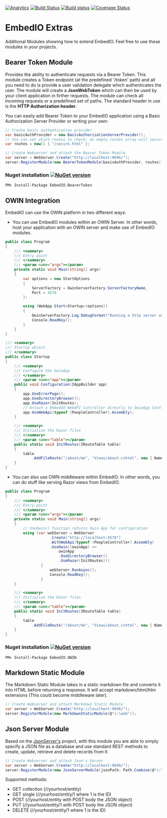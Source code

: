 [![Analytics](https://ga-beacon.appspot.com/UA-8535255-2/unosquare/embedio-extras/)](https://github.com/igrigorik/ga-beacon)
[![Build Status](https://travis-ci.org/unosquare/embedio-extras.svg?branch=master)](https://travis-ci.org/unosquare/embedio-extras)
[![Build status](https://ci.appveyor.com/api/projects/status/70runy7vrgix31j5?svg=true)](https://ci.appveyor.com/project/geoperez/embedio-extras)
[![Coverage Status](https://coveralls.io/repos/unosquare/embedio-extras/badge.svg?branch=master)](https://coveralls.io/r/unosquare/embedio-extras?branch=master)

# EmbedIO Extras

Additional Modules showing how to extend EmbedIO. Feel free to use these modules in your projects.

## Bearer Token Module

Provides the ability to authenticate requests via a Bearer Token. This module creates a Token endpoint (at the predefined '/token' path) and all you need to do is provide a user validation delegate which authenticates the user. The module will create a **JsonWebToken** which can then be used by your client application in firther requests. The module can check all incoming requests or a predefined set of paths. The standard header in use is the **HTTP Authorization header**.

You can easily add Bearer Token to your EmbedIO application using a Basic Authorization Server Provider or writing your own:

```csharp
// Create basic authentication provider
var basicAuthProvider = new BasicAuthorizationServerProvider();
// You can set which routes to check; an empty routes array will secure entire server
var routes = new[] { "/secure.html" };

// Create Webserver and attach the Bearer Token Module
var server = WebServer.Create("http://localhost:9696/");
server.RegisterModule(new BearerTokenModule(basicAuthProvider, routes));
```

### Nuget installation [![NuGet version](https://badge.fury.io/nu/EmbedIO.BearerToken.svg)](http://badge.fury.io/nu/EmbedIO.BearerToken)

```
PM> Install-Package EmbedIO.BearerToken
```

## OWIN Integration

EmbedIO can use the OWIN platform in two different ways:

* You can use EmbedIO modules within an OWIN Server. In other words, host your application with an OWIN server and make use of EmbedIO modules.

```csharp
public class Program
{
    /// <summary>
    /// Entry point
    /// </summary>
    /// <param name="args"></param>
    private static void Main(string[] args)
    {
        var options = new StartOptions
        {
            ServerFactory = OwinServerFactory.ServerFactoryName,
            Port = 4578
        };

        using (WebApp.Start<Startup>(options))
        {
            OwinServerFactory.Log.DebugFormat("Running a http server on port {0}", options.Port);
            Console.ReadKey();
        }
    }
}

/// <summary>
/// Startup object
/// </summary>
public class Startup
{
    /// <summary>
    /// Configure the OwinApp
    /// </summary>
    /// <param name="app"></param>
    public void Configuration(IAppBuilder app)
    {
        app.UseErrorPage();
        app.UseDirectoryBrowser();
        app.UseRazor(InitRoutes);
        // Attach a EmbedIO WebAPI Controller directly to OwinApp Configuration
        app.UseWebApi(typeof (PeopleController).Assembly);
    }

    /// <summary>
    /// Initialize the Razor files
    /// </summary>
    /// <param name="table"></param>
    public static void InitRoutes(IRouteTable table)
    {
        table
            .AddFileRoute("/about/me", "Views/about.cshtml", new { Name = "EmbedIO Razor", Date = DateTime.UtcNow });
    }
}
```

* You can also use OWN middleware within EmbedIO. In other words, you can do stuff like serving Razor views from EmbedIO.

```csharp
public class Program
{
    /// <summary>
    /// Entry point
    /// </summary>
    /// <param name="args"></param>
    private static void Main(string[] args)
    {
        // UseOwin() function returns Owin App for configuration
        using (var webServer = WebServer
                    .Create("http://localhost:4578")
                    .WithWebApi(typeof (PeopleController).Assembly)
                    .UseOwin((owinApp) => 
                        owinApp
                        .UseDirectoryBrowser()
                        .UseRazor(InitRoutes)))
                {
                    webServer.RunAsync();
                    Console.ReadKey();
                }
    }

    /// <summary>
    /// Initialize the Razor files
    /// </summary>
    /// <param name="table"></param>
    public static void InitRoutes(IRouteTable table)
    {
        table
            .AddFileRoute("/about/me", "Views/about.cshtml", new { Name = "EmbedIO Razor", Date = DateTime.UtcNow });
    }
}
```

### Nuget installation [![NuGet version](https://badge.fury.io/nu/EmbedIO.OWIN.svg)](http://badge.fury.io/nu/EmbedIO.OWIN)

```
PM> Install-Package EmbedIO.OWIN
```

## Markdown Static Module

The Markdown Static Module takes in a static markdown file and converts it into HTML before returning a response. 
It will accept markdown/html/htm extensions (This could become middleware later).

```csharp
// Create Webserver and attach Markdown Static Module
var server = WebServer.Create("http://localhost:9696/");
server.RegisterModule(new MarkdownStaticModule(@"c:\web"));
```

## Json Server Module

Based on the [JsonServer's](https://github.com/typicode/json-server) project, with this module you are able to simply specify a 
JSON file as a database and use standard REST methods to create, update, retrieve and delete records from it. 

```csharp
// Create Webserver and attach Json's Server
var server = WebServer.Create("http://localhost:9696/");
server.RegisterModule(new JsonServerModule(jsonPath: Path.Combine(@"c:\web", "database.json")));
```

Supported methods: 

* GET collection (//yourhost/entity) 
* GET single (//yourhost/entity/1 where 1 is the ID)
* POST (//yourhost/entity with POST body the JSON object)
* PUT (//yourhost/entity/1 with POST body the JSON object)
* DELETE (//yourhost/entity/1 where 1 is the ID)
